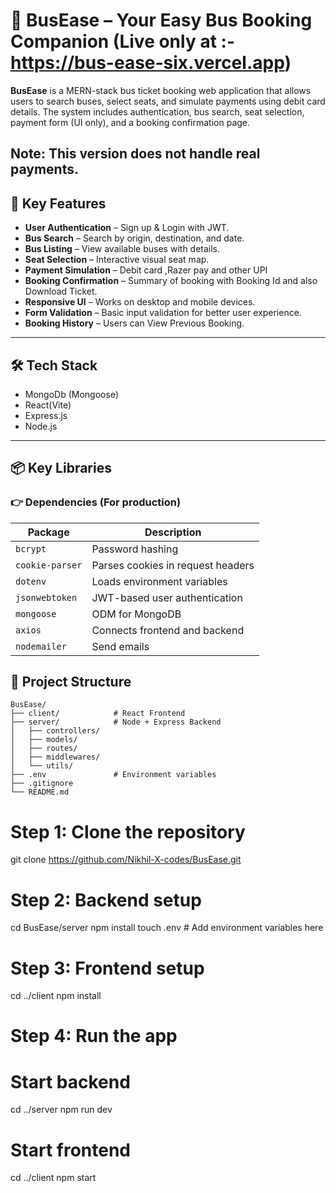 # 🚌 BusEase – Your Easy Bus Booking Companion (Live only at :- https://bus-ease-six.vercel.app)

**BusEase** is a MERN-stack bus ticket booking web application that allows users to search buses, select seats, and simulate payments using debit card details. The system includes authentication, bus search, seat selection, payment form (UI only), and a booking confirmation page. 

**Note:** This version does **not** handle real payments.
---

## 🚀 Key Features

- **User Authentication** – Sign up & Login with JWT.
- **Bus Search** – Search by origin, destination, and date.
- **Bus Listing** – View available buses with details.
- **Seat Selection** – Interactive visual seat map.
- **Payment Simulation** – Debit card ,Razer pay and other UPI
- **Booking Confirmation** – Summary of booking with Booking Id and also Download Ticket.
- **Responsive UI** – Works on desktop and mobile devices.
- **Form Validation** – Basic input validation for better user experience.
- **Booking History** – Users can View Previous Booking.
---

## 🛠 Tech Stack

- MongoDb (Mongoose)
- React(Vite)
- Express.js
- Node.js
---

## 📦 Key Libraries

### 👉 **Dependencies (For production)**
| Package         | Description                           |
|-----------------|---------------------------------------|
| `bcrypt`        | Password hashing                      |
| `cookie-parser` | Parses cookies in request headers     |
| `dotenv`        | Loads environment variables           |
| `jsonwebtoken`  | JWT-based user authentication         |
| `mongoose`      | ODM for MongoDB                       |
|  `axios`        | Connects frontend and backend         |
|  `nodemailer`   | Send emails                           |

## 📁 Project Structure

```
BusEase/
├── client/            # React Frontend
├── server/            # Node + Express Backend
│   ├── controllers/
│   ├── models/
│   ├── routes/
│   ├── middlewares/
│   └── utils/
├── .env               # Environment variables
├── .gitignore
└── README.md

```
# Step 1: Clone the repository
git clone https://github.com/Nikhil-X-codes/BusEase.git

# Step 2: Backend setup
cd BusEase/server
npm install
touch .env   # Add environment variables here

# Step 3: Frontend setup
cd ../client
npm install

# Step 4: Run the app

# Start backend
cd ../server
npm run dev

# Start frontend
cd ../client
npm start

```

